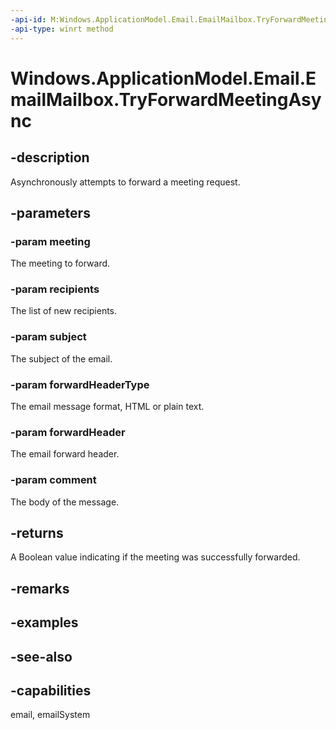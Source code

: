 ```yaml
---
-api-id: M:Windows.ApplicationModel.Email.EmailMailbox.TryForwardMeetingAsync(Windows.ApplicationModel.Email.EmailMessage,Windows.Foundation.Collections.IIterable{Windows.ApplicationModel.Email.EmailRecipient},System.String,Windows.ApplicationModel.Email.EmailMessageBodyKind,System.String,System.String)
-api-type: winrt method
---
```


<!-- Method syntax
public Windows.Foundation.IAsyncOperation<bool> TryForwardMeetingAsync(Windows.ApplicationModel.Email.EmailMessage meeting, Windows.Foundation.Collections.IIterable<Windows.ApplicationModel.Email.EmailRecipient> recipients, System.String subject, Windows.ApplicationModel.Email.EmailMessageBodyKind forwardHeaderType, System.String forwardHeader, System.String comment)
-->

# Windows.ApplicationModel.Email.EmailMailbox.TryForwardMeetingAsync

## -description
Asynchronously attempts to forward a meeting request.

## -parameters
### -param meeting
The meeting to forward.

### -param recipients
The list of new recipients.

### -param subject
The subject of the email.

### -param forwardHeaderType
The email message format, HTML or plain text.

### -param forwardHeader
The email forward header.

### -param comment
The body of the message.

## -returns
A Boolean value indicating if the meeting was successfully forwarded.

## -remarks

## -examples

## -see-also

## -capabilities
email, emailSystem
